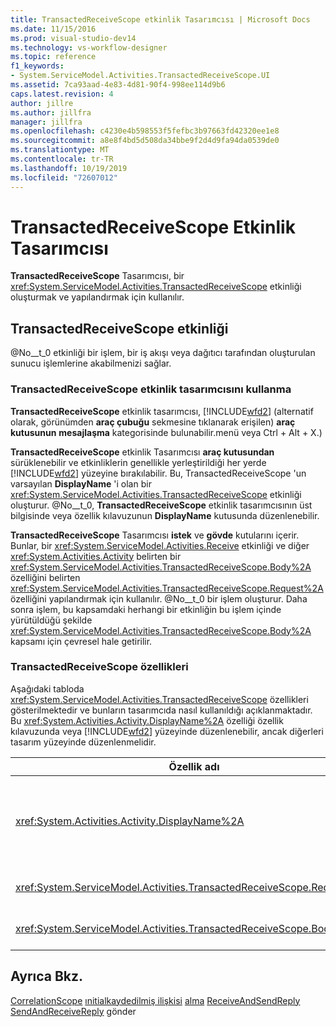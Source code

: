 ```yaml
---
title: TransactedReceiveScope etkinlik Tasarımcısı | Microsoft Docs
ms.date: 11/15/2016
ms.prod: visual-studio-dev14
ms.technology: vs-workflow-designer
ms.topic: reference
f1_keywords:
- System.ServiceModel.Activities.TransactedReceiveScope.UI
ms.assetid: 7ca93aad-4e83-4d81-90f4-998ee114d9b6
caps.latest.revision: 4
author: jillre
ms.author: jillfra
manager: jillfra
ms.openlocfilehash: c4230e4b598553f5fefbc3b97663fd42320ee1e8
ms.sourcegitcommit: a8e8f4bd5d508da34bbe9f2d4d9fa94da0539de0
ms.translationtype: MT
ms.contentlocale: tr-TR
ms.lasthandoff: 10/19/2019
ms.locfileid: "72607012"
---
```

# <a name="transactedreceivescope-activity-designer"></a>TransactedReceiveScope Etkinlik Tasarımcısı
**TransactedReceiveScope** Tasarımcısı, bir <xref:System.ServiceModel.Activities.TransactedReceiveScope> etkinliği oluşturmak ve yapılandırmak için kullanılır.

## <a name="the-transactedreceivescope-activity"></a>TransactedReceiveScope etkinliği
 @No__t_0 etkinliği bir işlem, bir iş akışı veya dağıtıcı tarafından oluşturulan sunucu işlemlerine akabilmenizi sağlar.

### <a name="using-the-transactedreceivescope-activity-designer"></a>TransactedReceiveScope etkinlik tasarımcısını kullanma
 **TransactedReceiveScope** etkinlik tasarımcısı, [!INCLUDE[wfd2](../includes/wfd2-md.md)] (alternatif olarak, görünümden **araç çubuğu** sekmesine tıklanarak erişilen) **araç kutusunun** **mesajlaşma** kategorisinde bulunabilir.menü veya Ctrl + Alt + X.)

 **TransactedReceiveScope** etkinlik Tasarımcısı **araç kutusundan** sürüklenebilir ve etkinliklerin genellikle yerleştirildiği her yerde [!INCLUDE[wfd2](../includes/wfd2-md.md)] yüzeyine bırakılabilir. Bu, TransactedReceiveScope 'un varsayılan **DisplayName** 'i olan bir <xref:System.ServiceModel.Activities.TransactedReceiveScope> etkinliği oluşturur. @No__t_0, **TransactedReceiveScope** etkinlik tasarımcısının üst bilgisinde veya özellik kılavuzunun **DisplayName** kutusunda düzenlenebilir.

 **TransactedReceiveScope** Tasarımcısı **istek** ve **gövde** kutularını içerir. Bunlar, bir <xref:System.ServiceModel.Activities.Receive> etkinliği ve diğer <xref:System.Activities.Activity> belirten bir <xref:System.ServiceModel.Activities.TransactedReceiveScope.Body%2A> özelliğini belirten <xref:System.ServiceModel.Activities.TransactedReceiveScope.Request%2A> özelliğini yapılandırmak için kullanılır. @No__t_0 bir işlem oluşturur. Daha sonra işlem, bu kapsamdaki herhangi bir etkinliğin bu işlem içinde yürütüldüğü şekilde <xref:System.ServiceModel.Activities.TransactedReceiveScope.Body%2A> kapsamı için çevresel hale getirilir.

### <a name="the-transactedreceivescope-properties"></a>TransactedReceiveScope özellikleri
 Aşağıdaki tabloda <xref:System.ServiceModel.Activities.TransactedReceiveScope> özellikleri gösterilmektedir ve bunların tasarımcıda nasıl kullanıldığı açıklanmaktadır. Bu <xref:System.Activities.Activity.DisplayName%2A> özelliği özellik kılavuzunda veya [!INCLUDE[wfd2](../includes/wfd2-md.md)] yüzeyinde düzenlenebilir, ancak diğerleri tasarım yüzeyinde düzenlenmelidir.

|Özellik adı|Gerekli|Kullanım|
|-------------------|--------------|-----------|
|<xref:System.Activities.Activity.DisplayName%2A>|False|@No__t_0 etkinliğinin isteğe bağlı kolay adı. Varsayılan değer TransactedReceiveScope ' dir.<br /><br /> @No__t_0 adı kesinlikle gerekli olmasa da, bir görünen ad kullanmak en iyi uygulamadır.|
|<xref:System.ServiceModel.Activities.TransactedReceiveScope.Request%2A>|Doğru|Etkinlik Tasarımcısı yüzeyinde bir <xref:System.ServiceModel.Activities.Receive> etkinliğini **istek** bloğuna bırakır.|
|<xref:System.ServiceModel.Activities.TransactedReceiveScope.Body%2A>|False|Etkinlik Tasarımcısı yüzeyinde bir <xref:System.Activities.Activity> **gövde** bloğuna bırakır.|

## <a name="see-also"></a>Ayrıca Bkz.
 [CorrelationScope](../workflow-designer/correlationscope-activity-designer.md) [ınitialkaydedilmiş ilişkisi](../workflow-designer/initializecorrelation-activity-designer.md) [alma](../workflow-designer/receive-activity-designer.md) [ReceiveAndSendReply](../workflow-designer/receiveandsendreply-template-designer.md) [](../workflow-designer/send-activity-designer.md) [SendAndReceiveReply](../workflow-designer/sendandreceivereply-template-designer.md) gönder
